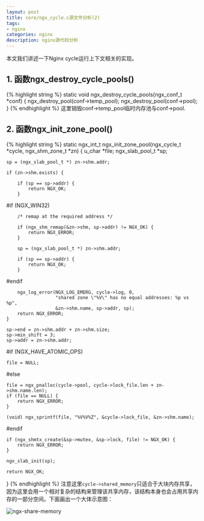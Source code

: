 ```yaml
---
layout: post
title: core/ngx_cycle.c源文件分析(2)
tags:
- nginx
categories: nginx
description: nginx源代码分析
---
```



本文我们讲述一下Nginx cycle运行上下文相关的实现。


<!-- more -->

 
## 1. 函数ngx_destroy_cycle_pools()
{% highlight string %}
static void
ngx_destroy_cycle_pools(ngx_conf_t *conf)
{
    ngx_destroy_pool(conf->temp_pool);
    ngx_destroy_pool(conf->pool);
}
{% endhighlight %}
这里销毁conf->temp_pool临时内存池与conf->pool.

## 2. 函数ngx_init_zone_pool()
{% highlight string %}
static ngx_int_t
ngx_init_zone_pool(ngx_cycle_t *cycle, ngx_shm_zone_t *zn)
{
    u_char           *file;
    ngx_slab_pool_t  *sp;

    sp = (ngx_slab_pool_t *) zn->shm.addr;

    if (zn->shm.exists) {

        if (sp == sp->addr) {
            return NGX_OK;
        }

#if (NGX_WIN32)

        /* remap at the required address */

        if (ngx_shm_remap(&zn->shm, sp->addr) != NGX_OK) {
            return NGX_ERROR;
        }

        sp = (ngx_slab_pool_t *) zn->shm.addr;

        if (sp == sp->addr) {
            return NGX_OK;
        }

#endif

        ngx_log_error(NGX_LOG_EMERG, cycle->log, 0,
                      "shared zone \"%V\" has no equal addresses: %p vs %p",
                      &zn->shm.name, sp->addr, sp);
        return NGX_ERROR;
    }

    sp->end = zn->shm.addr + zn->shm.size;
    sp->min_shift = 3;
    sp->addr = zn->shm.addr;

#if (NGX_HAVE_ATOMIC_OPS)

    file = NULL;

#else

    file = ngx_pnalloc(cycle->pool, cycle->lock_file.len + zn->shm.name.len);
    if (file == NULL) {
        return NGX_ERROR;
    }

    (void) ngx_sprintf(file, "%V%V%Z", &cycle->lock_file, &zn->shm.name);

#endif

    if (ngx_shmtx_create(&sp->mutex, &sp->lock, file) != NGX_OK) {
        return NGX_ERROR;
    }

    ngx_slab_init(sp);

    return NGX_OK;
}
{% endhighlight %}
注意这里```cycle->shared_memory```只适合于大块内存共享，因为这里会用一个相对复杂的结构来管理该共享内存，该结构本身也会占用共享内存的一部分空间。下面画出一个大体示意图：

![ngx-share-memory](https://ivanzz1001.github.io/records/assets/img/nginx/ngx_share_memory.jpg)



<br />
<br />
<br />

